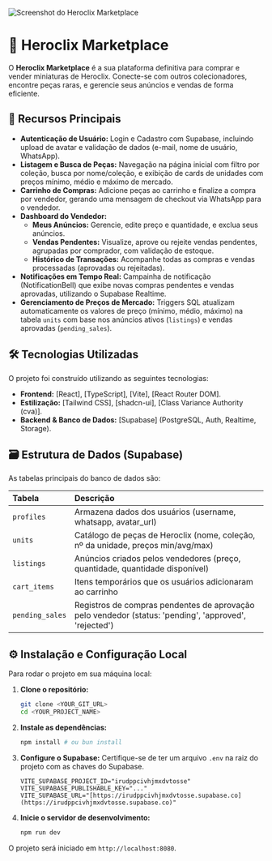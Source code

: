 ![Screenshot do Heroclix Marketplace](image_3f3105.jpg)

# 🎲 Heroclix Marketplace

O **Heroclix Marketplace** é a sua plataforma definitiva para comprar e vender miniaturas de Heroclix. Conecte-se com outros colecionadores, encontre peças raras, e gerencie seus anúncios e vendas de forma eficiente.

## 🚀 Recursos Principais

* **Autenticação de Usuário:** Login e Cadastro com Supabase, incluindo upload de avatar e validação de dados (e-mail, nome de usuário, WhatsApp).
* **Listagem e Busca de Peças:** Navegação na página inicial com filtro por coleção, busca por nome/coleção, e exibição de cards de unidades com preços mínimo, médio e máximo de mercado.
* **Carrinho de Compras:** Adicione peças ao carrinho e finalize a compra por vendedor, gerando uma mensagem de checkout via WhatsApp para o vendedor.
* **Dashboard do Vendedor:**
    * **Meus Anúncios:** Gerencie, edite preço e quantidade, e exclua seus anúncios.
    * **Vendas Pendentes:** Visualize, aprove ou rejeite vendas pendentes, agrupadas por comprador, com validação de estoque.
    * **Histórico de Transações:** Acompanhe todas as compras e vendas processadas (aprovadas ou rejeitadas).
* **Notificações em Tempo Real:** Campainha de notificação (NotificationBell) que exibe novas compras pendentes e vendas aprovadas, utilizando o Supabase Realtime.
* **Gerenciamento de Preços de Mercado:** Triggers SQL atualizam automaticamente os valores de preço (mínimo, médio, máximo) na tabela `units` com base nos anúncios ativos (`listings`) e vendas aprovadas (`pending_sales`).

## 🛠️ Tecnologias Utilizadas

O projeto foi construído utilizando as seguintes tecnologias:

* **Frontend:** [React], [TypeScript], [Vite], [React Router DOM].
* **Estilização:** [Tailwind CSS], [shadcn-ui], [Class Variance Authority (cva)].
* **Backend & Banco de Dados:** [Supabase] (PostgreSQL, Auth, Realtime, Storage).

## 🗃️ Estrutura de Dados (Supabase)

As tabelas principais do banco de dados são:

| Tabela | Descrição |
| :--- | :--- |
| `profiles` | Armazena dados dos usuários (username, whatsapp, avatar_url) |
| `units` | Catálogo de peças de Heroclix (nome, coleção, nº da unidade, preços min/avg/max) |
| `listings` | Anúncios criados pelos vendedores (preço, quantidade, quantidade disponível) |
| `cart_items` | Itens temporários que os usuários adicionaram ao carrinho |
| `pending_sales` | Registros de compras pendentes de aprovação pelo vendedor (status: 'pending', 'approved', 'rejected') |

## ⚙️ Instalação e Configuração Local

Para rodar o projeto em sua máquina local:

1.  **Clone o repositório:**
    ```bash
    git clone <YOUR_GIT_URL>
    cd <YOUR_PROJECT_NAME>
    ```

2.  **Instale as dependências:**
    ```bash
    npm install # ou bun install
    ```

3.  **Configure o Supabase:**
    Certifique-se de ter um arquivo `.env` na raiz do projeto com as chaves do Supabase.
    ```
    VITE_SUPABASE_PROJECT_ID="irudppcivhjmxdvtosse"
    VITE_SUPABASE_PUBLISHABLE_KEY="..."
    VITE_SUPABASE_URL="[https://irudppcivhjmxdvtosse.supabase.co](https://irudppcivhjmxdvtosse.supabase.co)"
    ```

4.  **Inicie o servidor de desenvolvimento:**
    ```bash
    npm run dev
    ```

O projeto será iniciado em `http://localhost:8080`.
